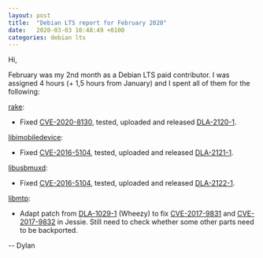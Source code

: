```yaml
---
layout: post
title:  "Debian LTS report for February 2020"
date:   2020-03-03 10:48:49 +0100
categories: debian lts
---
```

Hi,

February was my 2nd month as a Debian LTS paid contributor.
I was assigned 4 hours (+ 1,5 hours from January) and I spent all of them for the following:

[rake](https://tracker.debian.org/pkg/rake):
* Fixed [CVE-2020-8130](https://security-tracker.debian.org/tracker/CVE-2020-8130), tested, uploaded and released [DLA-2120-1](https://www.debian.org/lts/security/2020/dla-2120).

[libimobiledevice](https://tracker.debian.org/pkg/libimobiledevice):
* Fixed [CVE-2016-5104](https://security-tracker.debian.org/tracker/CVE-2016-5104), tested, uploaded and released [DLA-2121-1](https://www.debian.org/lts/security/2020/dla-2121).

[libusbmuxd](https://tracker.debian.org/pkg/libusbmuxd):
* Fixed [CVE-2016-5104](https://security-tracker.debian.org/tracker/CVE-2016-5104), tested, uploaded and released [DLA-2122-1](https://www.debian.org/lts/security/2020/dla-2122).

[libmtp](https://tracker.debian.org/pkg/libmtp):
* Adapt patch from [DLA-1029-1](https://www.debian.org/lts/security/2017/dla-1029) (Wheezy) to fix [CVE-2017-9831](https://security-tracker.debian.org/tracker/CVE-2017-9831) and [CVE-2017-9832](https://security-tracker.debian.org/tracker/CVE-2017-9832) in Jessie. Still need to check whether some other parts need to be backported.

--
Dylan
